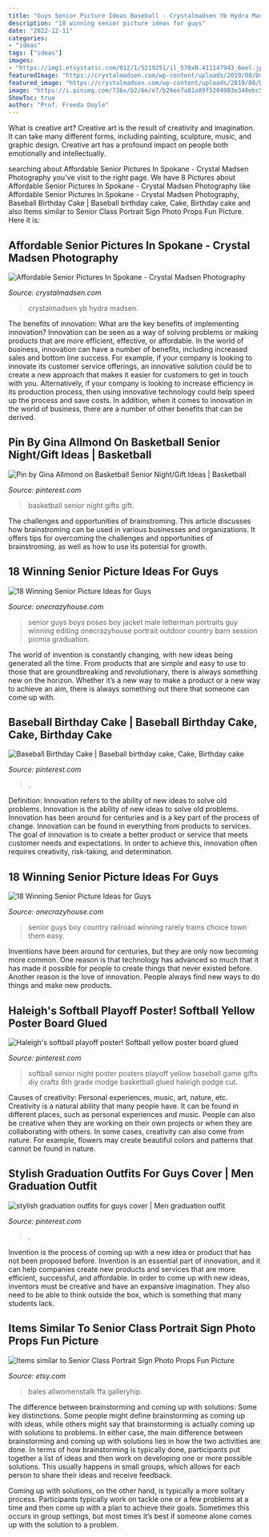 ```yaml
---
title: "Guys Senior Picture Ideas Baseball - Crystalmadsen Yb Hydra Madsen"
description: "18 winning senior picture ideas for guys"
date: "2022-12-11"
categories:
- "ideas"
tags: ["ideas"]
images:
- "https://img1.etsystatic.com/012/1/5219251/il_570xN.411147943_6eel.jpg"
featuredImage: "https://crystalmadsen.com/wp-content/uploads/2019/08/Downtown-Spokane-Seniro-Pictures_06.jpg"
featured_image: "https://crystalmadsen.com/wp-content/uploads/2019/08/Downtown-Spokane-Seniro-Pictures_06.jpg"
image: "https://i.pinimg.com/736x/b2/6e/e7/b26ee7a81a89f5204903e340ebc5b4c4.jpg"
ShowToc: true
author: "Prof. Freeda Doyle"
---
```



What is creative art?
Creative art is the result of creativity and imagination. It can take many different forms, including painting, sculpture, music, and graphic design. Creative art has a profound impact on people both emotionally and intellectually.

	

		
searching about Affordable Senior Pictures In Spokane - Crystal Madsen Photography you've visit to the right page. We have 8 Pictures about Affordable Senior Pictures In Spokane - Crystal Madsen Photography like Affordable Senior Pictures In Spokane - Crystal Madsen Photography, Baseball Birthday Cake | Baseball birthday cake, Cake, Birthday cake and also Items similar to Senior Class Portrait Sign Photo Props Fun Picture. Here it is:
		
    
## Affordable Senior Pictures In Spokane - Crystal Madsen Photography

<img loading=lazy src="https://crystalmadsen.com/wp-content/uploads/2019/08/Downtown-Spokane-Seniro-Pictures_06.jpg" onerror="this.onerror=null;this.src='https://tse4.mm.bing.net/th?id=OIP.d21L9VhORKa2hUMDTqCWEwHaLH&amp;pid=15.1';" alt="Affordable Senior Pictures In Spokane - Crystal Madsen Photography">

_Source: crystalmadsen.com_

>crystalmadsen yb hydra madsen. 

	

The benefits of innovation: What are the key benefits of implementing innovation?
Innovation can be seen as a way of solving problems or making products that are more efficient, effective, or affordable. In the world of business, innovation can have a number of benefits, including increased sales and bottom line success. For example, if your company is looking to innovate its customer service offerings, an innovative solution could be to create a new approach that makes it easier for customers to get in touch with you. Alternatively, if your company is looking to increase efficiency in its production process, then using innovative technology could help speed up the process and save costs. In addition, when it comes to innovation in the world of business, there are a number of other benefits that can be derived.

    
## Pin By Gina Allmond On Basketball Senior Night/Gift Ideas | Basketball

<img loading=lazy src="https://i.pinimg.com/736x/1b/c9/4e/1bc94e57322fbf76156694ad342dd5de--basketball.jpg" onerror="this.onerror=null;this.src='https://tse2.mm.bing.net/th?id=OIP.1YzyBE7tNw94rqaAa82n4AHaJ3&amp;pid=15.1';" alt="Pin by Gina Allmond on Basketball Senior Night/Gift Ideas | Basketball">

_Source: pinterest.com_

>basketball senior night gifts gift. 

	

The challenges and opportunities of brainstroming.
This article discusses how brainstroming can be used in various businesses and organizations. It offers tips for overcoming the challenges and opportunities of brainstroming, as well as how to use its potential for growth.

    
## 18 Winning Senior Picture Ideas For Guys

<img loading=lazy src="https://cdn.onecrazyhouse.com/wp-content/uploads/2016/08/letterman-jacket-photo.jpg" onerror="this.onerror=null;this.src='https://tse4.mm.bing.net/th?id=OIP.hPQyPk2t_Sfr6Z6wb6BQwQHaLH&amp;pid=15.1';" alt="18 Winning Senior Picture Ideas for Guys">

_Source: onecrazyhouse.com_

>senior guys boys poses boy jacket male letterman portraits guy winning editing onecrazyhouse portrait outdoor country barn session picmia graduation. 

	

The world of invention is constantly changing, with new ideas being generated all the time. From products that are simple and easy to use to those that are groundbreaking and revolutionary, there is always something new on the horizon. Whether it’s a new way to make a product or a new way to achieve an aim, there is always something out there that someone can come up with.

    
## Baseball Birthday Cake | Baseball Birthday Cake, Cake, Birthday Cake

<img loading=lazy src="https://i.pinimg.com/736x/b8/1d/8d/b81d8d26c98504b0f43c44914221797c.jpg" onerror="this.onerror=null;this.src='https://tse3.mm.bing.net/th?id=OIP.XBS_HhTZQ4tbaKWesIE75AHaJ3&amp;pid=15.1';" alt="Baseball Birthday Cake | Baseball birthday cake, Cake, Birthday cake">

_Source: pinterest.com_

>. 

	

Definition: Innovation refers to the ability of new ideas to solve old problems.
Innovation is the ability of new ideas to solve old problems. Innovation has been around for centuries and is a key part of the process of change. Innovation can be found in everything from products to services. The goal of innovation is to create a better product or service that meets customer needs and expectations. In order to achieve this, innovation often requires creativity, risk-taking, and determination.

    
## 18 Winning Senior Picture Ideas For Guys

<img loading=lazy src="https://cdn.onecrazyhouse.com/wp-content/uploads/2016/08/railroad-picture.jpg" onerror="this.onerror=null;this.src='https://tse1.mm.bing.net/th?id=OIP.fEoiSz3WgW7RKipTkCAU8AHaLI&amp;pid=15.1';" alt="18 Winning Senior Picture Ideas for Guys">

_Source: onecrazyhouse.com_

>senior guys boy country railroad winning rarely trains choice town them easy. 

	

Inventions have been around for centuries, but they are only now becoming more common. One reason is that technology has advanced so much that it has made it possible for people to create things that never existed before. Another reason is the love of innovation. People always find new ways to do things and make new products.

    
## Haleigh&#039;s Softball Playoff Poster! Softball Yellow Poster Board Glued

<img loading=lazy src="https://s-media-cache-ak0.pinimg.com/736x/8d/90/f6/8d90f6d6cddfc57fb523471b90b52f9c.jpg" onerror="this.onerror=null;this.src='https://tse2.mm.bing.net/th?id=OIP.LfbG9F20nMqaL-L5iIY-7QHaNK&amp;pid=15.1';" alt="Haleigh&#039;s softball playoff poster! Softball yellow poster board glued">

_Source: pinterest.com_

>softball senior night poster posters playoff yellow baseball game gifts diy crafts 8th grade modge basketball glued haleigh podge cut. 

	

Causes of creativity: Personal experiences, music, art, nature, etc.
Creativity is a natural ability that many people have. It can be found in different places, such as personal experiences and music. People can also be creative when they are working on their own projects or when they are collaborating with others. In some cases, creativity can also come from nature. For example, flowers may create beautiful colors and patterns that cannot be found in nature.

    
## Stylish Graduation Outfits For Guys Cover | Men Graduation Outfit

<img loading=lazy src="https://i.pinimg.com/736x/b2/6e/e7/b26ee7a81a89f5204903e340ebc5b4c4.jpg" onerror="this.onerror=null;this.src='https://tse3.mm.bing.net/th?id=OIP.4KetX9M8HyqcnPaBeFWpzQHaLG&amp;pid=15.1';" alt="stylish graduation outfits for guys cover | Men graduation outfit">

_Source: pinterest.com_

>. 

	

Invention is the process of coming up with a new idea or product that has not been proposed before. Invention is an essential part of innovation, and it can help companies create new products and services that are more efficient, successful, and affordable. In order to come up with new ideas, inventors must be creative and have an expansive imagination. They also need to be able to think outside the box, which is something that many students lack.

    
## Items Similar To Senior Class Portrait Sign Photo Props Fun Picture

<img loading=lazy src="https://img1.etsystatic.com/012/1/5219251/il_570xN.411147943_6eel.jpg" onerror="this.onerror=null;this.src='https://tse4.mm.bing.net/th?id=OIP.pgESb1cvjgXZ2PgRpjEkTAHaLJ&amp;pid=15.1';" alt="Items similar to Senior Class Portrait Sign Photo Props Fun Picture">

_Source: etsy.com_

>bales allwomenstalk ffa galleryhip. 

	

The difference between brainstorming and coming up with solutions: Some key distinctions.
Some people might define brainstorming as coming up with ideas, while others might say that brainstorming is actually coming up with solutions to problems. In either case, the main difference between brainstorming and coming up with solutions lies in how the two activities are done.
In terms of how brainstorming is typically done, participants put together a list of ideas and then work on developing one or more possible solutions. This usually happens in small groups, which allows for each person to share their ideas and receive feedback.

Coming up with solutions, on the other hand, is typically a more solitary process. Participants typically work on tackle one or a few problems at a time and then come up with a plan to achieve their goals. Sometimes this occurs in group settings, but most times it’s best if someone alone comes up with the solution to a problem.

